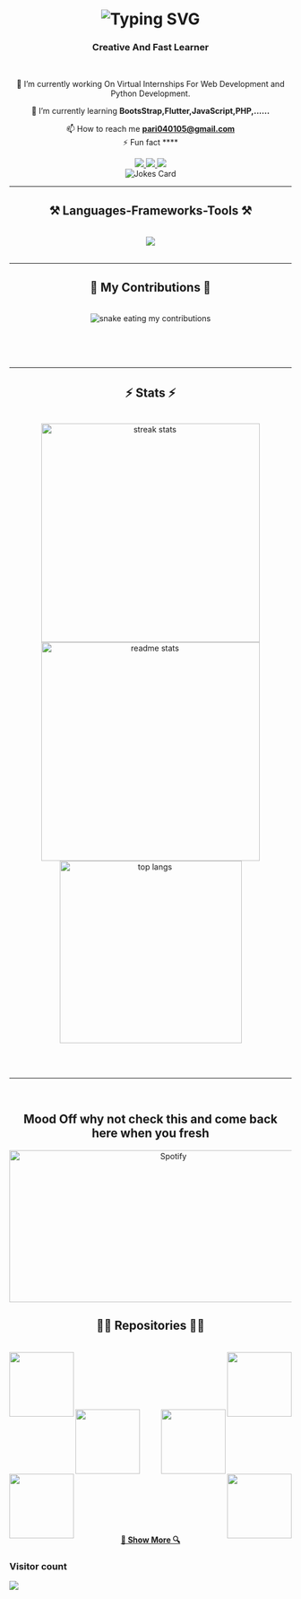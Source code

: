 <h1 align="center">
  <img src=""https://git.io/typing-svg"><img src="http://readme-typing-svg.herokuapp.com?font=Serif&size=40&letterSpacing=-0.25rem&pause=1000&color=ED3AFF&background=0E1CFF&center=true&vCenter=true&random=false&width=1500&height=100&lines=Hlw;It's+Me+Parivesh+;Nice+To+Meet+You+" alt="Typing SVG" /">
</h1>



<h3 align="center">Creative And Fast Learner </h3>
<br/>

<div align="center">

🔭 I’m currently working On Virtual Internships For Web Development and Python Development.
<br>

🌱 I’m currently learning **BootsStrap,Flutter,JavaScript,PHP,......**
<br>

📫 How to reach me **pari040105@gmail.com**
<br>
⚡ Fun fact ****
<br>

</div>

<div align="center"> 
<a href="mailto:pari040105@gmail.com" target="_blank">
  <img src="https://img.shields.io/badge/Gmail-333333?style=for-the-badge&logo=gmail&logoColor=red" />
</a>
<a href="https://www.linkedin.com/in/parivesh-rohilla-a02a2a2a7" target="_blank">
  <img src="https://img.shields.io/badge/LinkedIn-0077B5?style=for-the-badge&logo=linkedin&logoColor=white" target="_blank" />
</a>
<a href="https://www.blogger.com/u/1/blog/posts/9082990081727020646" target="_blank">
   <img src="https://img.shields.io/badge/Blogger-8A2BE2" target="_blank" />

</a>
</div>
<div style="display: flex; justify-content: center;">
   <img src="https://readme-jokes.vercel.app/api" alt="Jokes Card"/>

</div>

<hr/>

<h2 align="center">⚒️ Languages-Frameworks-Tools ⚒️</h2>
<br/>
<div align="center">
  <img src="https://skillicons.dev/icons?i=azure,flutter,gcp,java,matlab,mysql,py,aws,bash,c,linux,mysql,netlify,twitter,,,,ubuntu,github,gmail,discord,bootstrap,html,css,vscode,github,git" />
</div>

<br/>
<hr/>

<div align="center">
<h2>🐍 My Contributions 🐍</h2>
<br>
<img alt="snake eating my contributions" src="https://raw.githubusercontent.com/Parivesh415/Parivesh415/output/github-contribution-grid-snake.svg"" />

<br/><br/><br/>
</div>

<hr/>

<h2 align="center">⚡ Stats ⚡</h2>
<br>
<div align=center>
<img width=390 src="https://github-readme-streak-stats-salesp07.vercel.app/?user=Parivesh415&count_private=true&theme=react&border_radius=10" alt="streak stats"/>
<img width=390 src="https://github-readme-stats-salesp07.vercel.app/api?username=Parivesh415&count_private=true&show_icons=true&theme=react&rank_icon=github&border_radius=10" alt="readme stats" />
<br/>
<img width=325 align="center" src="https://github-readme-stats-salesp07.vercel.app/api/top-langs/?username=Parivesh415&hide=HTML&langs_count=8&layout=compact&theme=react&border_radius=10&size_weight=0.5&count_weight=0.5&exclude_repo=github-readme-stats" alt="top langs" />
</div>

<br/><br/>

<hr/>


<br/>

<div align="center">
  <h2>Mood Off why not check this and come back here when you fresh </h2>
  <a href="https://open.spotify.com/">
    <img src="https://images.inc.com/uploaded_files/image/1920x1080/getty_626660256_2000108620009280158_388846.jpg" width="570" height="271" alt="Spotify">
  </a>
</div>



<h2 align="center">👨‍💻 Repositories 👨‍💻</h2>
<br>
<div width="100%" align="center">
  <a align="left" href="https://github.com/Parivesh415/ilu" title="I love You">
    <img align="left" height="115" src="https://github-readme-stats.vercel.app/api/pin/?username=Parivesh415&repo=ilu&theme=react&border_color=61dafb&border_radius=10"></a>
  <a align="right" href="https://github.com/Parivesh415/Hover" title="Data Structures">
    <img align="right" height="115" src="https://github-readme-stats.vercel.app/api/pin/?username=Parivesh415&repo=Hover&theme=react&border_color=61dafb&border_radius=10"></a>
</div>
<br/><br/><br/><br/><br/><br/>

<div width="100%" align="center">
  <a align="left" href="https://github.com/Parivesh415/SearchBar" title="SearchBar">
    <img align="left" height="115" src="https://github-readme-stats.vercel.app/api/pin/?username=Parivesh415&repo=SearchBar&theme=react&border_color=61dafb&border_radius=10"></a>
  <a align="right" href="https://github.com/Parivesh415/Heart" title="Heart">
    <img align="right" height="115" src="https://github-readme-stats.vercel.app/api/pin/?username=Parivesh415&repo=Heart&theme=react&border_color=61dafb&border_radius=10"></a>
</div>
<br/><br/><br/><br/><br/><br/>
<div width="100%" align="center">
  <a align="left" href="https://github.com/Parivesh415/Chess" title="Chess">
    <img align="left" height="115" src="https://github-readme-stats.vercel.app/api/pin/?username=Parivesh415&repo=Chess&theme=react&border_color=61dafb&border_radius=10"></a>
  <a align="right" href="https://github.com/Parivesh415/Amazon-Clone" title="Amazon-Clone">
    <img align="right" height="115" src="https://github-readme-stats.vercel.app/api/pin/?username=Parivesh415&repo=Amazon-Clone&theme=react&border_color=61dafb&border_radius=10"></a>
</div>
<br/><br/><br/><br/><br/><br/>

<h4 align="center">
  <a href="https://github.com/Parivesh415?tab=repositories" title="Show Repositories">🔎 Show More 🔍</a>
</h4>




### Visitor count
<img src="https://profile-counter.glitch.me/Parivesh415/count.svg" />
